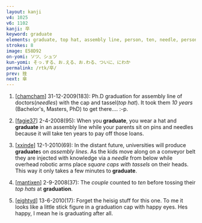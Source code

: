 ```yaml
---
layout: kanji
v4: 1025
v6: 1102
kanji: 卒
keyword: graduate
elements: graduate, top hat, assembly line, person, ten, needle, person2
strokes: 8
image: E58D92
on-yomi: ソツ、シュツ
kun-yomi: そっ.する、お.える、お.わる、ついに、にわか
permalink: /rtk/卒/
prev: 挫
next: 傘
---
```


1) [<a href="http://kanji.koohii.com/profile/chamcham">chamcham</a>] 31-12-2009(183): Ph.D graduation for assembly line of doctors(<em>needles</em>) with the cap and tassel(<em>top hat</em>). It took them <em>10 years</em> (Bachelor&#039;s, Masters, PhD) to get there.... :-p.

2) [<a href="http://kanji.koohii.com/profile/fagie37">fagie37</a>] 2-4-2008(95): When you<strong> graduate</strong>, you wear a hat and<strong> graduate</strong> in an assembly line while your parents sit on pins and needles because it will take ten years to pay off those loans.

3) [<a href="http://kanji.koohii.com/profile/xxinde">xxinde</a>] 12-1-2010(69): In the distant future, universities will produce<strong> graduate</strong>s on <em>assembly lines</em>. As the kids move along on a conveyor belt they are injected with knowledge via a <em>needle</em> from below while overhead robotic arms place <em>square caps with tassels</em> on their heads. This way it only takes a few minutes to<strong> graduate</strong>.

4) [<a href="http://kanji.koohii.com/profile/mantixen">mantixen</a>] 2-9-2008(37): The <em>couple</em> counted to <em>ten</em> before tossing their <em>top hats</em> at <strong>graduation</strong>.

5) [<a href="http://kanji.koohii.com/profile/eightyd">eightyd</a>] 13-6-2010(17): Forget the heisig stuff for this one. To me it looks like a little stick figure in a graduation cap with happy eyes. Hes happy, I mean he is graduating after all.

